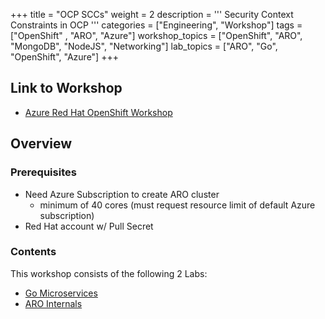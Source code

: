 +++
title = "OCP SCCs"
weight = 2
description = '''
Security Context Constraints in OCP
'''
categories = ["Engineering", "Workshop"]
tags = ["OpenShift" , "ARO", "Azure"]
workshop_topics = ["OpenShift", "ARO", "MongoDB", "NodeJS", "Networking"]
lab_topics = ["ARO", "Go", "OpenShift", "Azure"]
+++

## Link to Workshop

* [Azure Red Hat OpenShift Workshop](https://microsoft.github.io/aroworkshop/)

## Overview

### Prerequisites

* Need Azure Subscription to create ARO cluster
  * minimum of 40 cores (must request resource limit of default Azure subscription)
* Red Hat account w/ Pull Secret

### Contents

This workshop consists of the following 2 Labs:

* [Go Microservices](https://microsoft.github.io/aroworkshop/#lab-ratingapp)
* [ARO Internals](https://microsoft.github.io/aroworkshop/#lab-clusterapp)